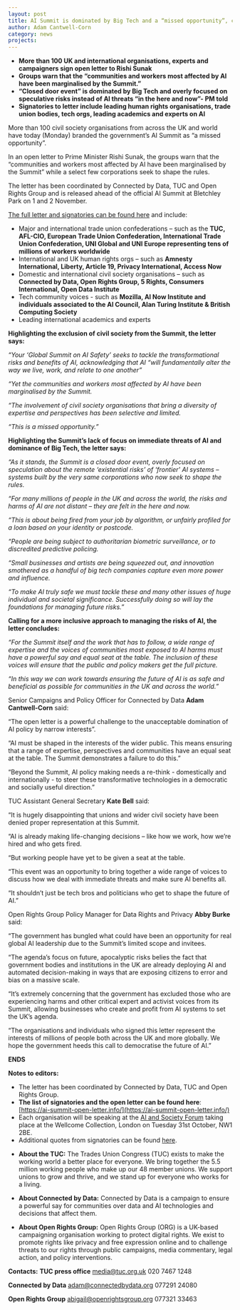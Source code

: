 ```yaml
---
layout: post
title: AI Summit is dominated by Big Tech and a “missed opportunity”, civil society organisations tell Prime Minister
author: Adam Cantwell-Corn
category: news
projects:
---
```


* **More than 100 UK and international organisations, experts and campaigners sign open letter to Rishi Sunak** 
* **Groups warn that the “communities and workers most affected by AI have been marginalised by the Summit.”**
* **“Closed door event” is dominated by Big Tech and overly focused on speculative risks instead of AI threats “in the here and now”- PM told**
* **Signatories to letter include leading human rights organisations, trade union bodies, tech orgs, leading academics and experts on AI**

<!--more-->

More than 100 civil society organisations from across the UK and world have today (Monday) branded the government’s AI Summit as “a missed opportunity”.

In an open letter to Prime Minister Rishi Sunak, the groups warn that the “communities and workers most affected by AI have been marginalised by the Summit” while a select few corporations seek to shape the rules.

The letter has been coordinated by Connected by Data, TUC and Open Rights Group and is released ahead of the official AI Summit at Bletchley Park on 1 and 2 November.

[The full letter and signatories can be found here](https://ai-summit-open-letter.info/) and include:
* Major and international trade union confederations – such as the **TUC, AFL-CIO, European Trade Union Confederation, International Trade Union Confederation, UNI Global and UNI Europe representing tens of millions of workers worldwide**
* International and UK human rights orgs – such as **Amnesty International, Liberty, Article 19, Privacy International, Access Now**
* Domestic and international civil society organisations – such as **Connected by Data, Open Rights Group, 5 Rights, Consumers International, Open Data Institute**
* Tech community voices - such as **Mozilla, AI Now Institute and individuals associated to the AI Council, Alan Turing Institute & British Computing Society**
* Leading international academics and experts

**Highlighting the exclusion of civil society from the Summit, the letter says:**

_“Your ‘Global Summit on AI Safety’ seeks to tackle the transformational risks and benefits of AI, acknowledging that AI “will fundamentally alter the way we live, work, and relate to one another”_

_“Yet the communities and workers most affected by AI have been marginalised by the Summit._
 
_“The involvement of civil society organisations that bring a diversity of expertise and perspectives has been selective and limited._
 
_“This is a missed opportunity.”_

**Highlighting the Summit’s lack of focus on immediate threats of AI and dominance of Big Tech, the letter says:**
 
_“As it stands, the Summit is a closed door event, overly focused on speculation about the remote ‘existential risks’ of ‘frontier' AI systems – systems built by the very same corporations who now seek to shape the rules._
 
_“For many millions of people in the UK and across the world, the risks and harms of AI are not distant – they are felt in the here and now._
 
_“This is about being fired from your job by algorithm, or unfairly profiled for a loan based on your identity or postcode._
 
_“People are being subject to authoritarian biometric surveillance, or to discredited predictive policing._
 
_“Small businesses and artists are being squeezed out, and innovation smothered as a handful of big tech companies capture even more power and influence._
 
_“To make AI truly safe we must tackle these and many other issues of huge individual and societal significance. Successfully doing so will lay the foundations for managing future risks.”_

**Calling for a more inclusive approach to managing the risks of AI, the letter concludes:**
 
_“For the Summit itself and the work that has to follow, a wide range of expertise and the voices of communities most exposed to AI harms must have a powerful say and equal seat at the table. The inclusion of these voices will ensure that the public and policy makers get the full picture._
 
_“In this way we can work towards ensuring the future of AI is as safe and beneficial as possible for communities in the UK and across the world.”_

Senior Campaigns and Policy Officer for Connected by Data **Adam Cantwell-Corn** said: 

“The open letter is a powerful challenge to the unacceptable domination of AI policy by narrow interests”.

“AI must be shaped in the interests of the wider public. This means ensuring that a range of expertise, perspectives and communities have an equal seat at the table. The Summit demonstrates a failure to do this.”

“Beyond the Summit, AI policy making needs a re-think - domestically and internationally - to steer these transformative technologies in a democratic and socially useful direction.”

TUC Assistant General Secretary **Kate Bell** said:
 
“It is hugely disappointing that unions and wider civil society have been denied proper representation at this Summit.

“AI is already making life-changing decisions – like how we work, how we’re hired and who gets fired.

“But working people have yet to be given a seat at the table.  

“This event was an opportunity to bring together a wide range of voices to discuss how we deal with immediate threats and make sure AI benefits all.  

“It shouldn’t just be tech bros and politicians who get to shape the future of AI.”

Open Rights Group Policy Manager for Data Rights and Privacy **Abby Burke** said: 

“The government has bungled what could have been an opportunity for real global AI leadership due to the Summit’s limited scope and invitees. 

“The agenda’s focus on future, apocalyptic risks belies the fact that government bodies and institutions in the UK are already deploying AI and automated decision-making in ways that are exposing citizens to error and bias on a massive scale. 

“It’s extremely concerning that the government has excluded those who are experiencing harms and other critical expert and activist voices from its Summit, allowing businesses who create and profit from AI systems to set the UK’s agenda.

“The organisations and individuals who signed this letter represent the interests of millions of people both across the UK and more globally. We hope the government heeds this call to democratise the future of AI.”

**ENDS**

**Notes to editors:**
* The letter has been coordinated by Connected by Data, TUC and Open Rights Group. 
* **The list of signatories and the open letter can be found here**: [https://ai-summit-open-letter.info/](https://ai-summit-open-letter.info/)
* Each organisation will be speaking at the [AI and Society Forum](https://www.aisocietyforum.net/) taking place at the Wellcome Collection, London on Tuesday 31st October, NW1 2BE. 
* Additional quotes from signatories can be found [here](https://docs.google.com/spreadsheets/d/1Ze5ecfsNMxO5R28iNKAJCo70Lr3T9Xwa6z8tSN6m4W8/edit?usp=sharing). 


- **About the TUC:** 
The Trades Union Congress (TUC) exists to make the working world a better place for everyone. We bring together the 5.5 million working people who make up our 48 member unions. We support unions to grow and thrive, and we stand up for everyone who works for a living.

- **About Connected by Data:**
Connected by Data is a campaign to ensure a powerful say for communities over data and AI technologies and decisions that affect them.

- **About Open Rights Group:**
Open Rights Group (ORG) is a UK-based campaigning organisation working to protect digital rights. We exist to promote rights like privacy and free expression online and to challenge threats to our rights through public campaigns, media commentary, legal action, and policy interventions. 

**Contacts:**
**TUC press office**
[media@tuc.org.uk](media@tuc.org.uk)
020 7467 1248 

**Connected by Data**
[adam@connectedbydata.org](adam@connectedbydata.org)
077291 24080

**Open Rights Group**
[abigail@openrightsgroup.org](mailto:abigail@openrightsgroup.org)
077321 33463